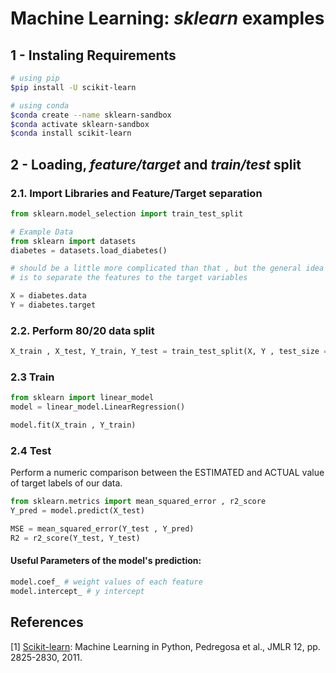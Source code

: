 # Machine Learning: _sklearn_ examples

## 1 - Instaling Requirements

```bash
# using pip
$pip install -U scikit-learn
```

```bash
# using conda
$conda create --name sklearn-sandbox
$conda activate sklearn-sandbox
$conda install scikit-learn
```

## 2 - Loading, _feature/target_ and _train/test_ split

### 2.1. Import Libraries and Feature/Target separation
```python
from sklearn.model_selection import train_test_split

# Example Data
from sklearn import datasets
diabetes = datasets.load_diabetes()

# should be a little more complicated than that , but the general idea
# is to separate the features to the target variables

X = diabetes.data
Y = diabetes.target
```

### 2.2. Perform 80/20 data split
```python
X_train , X_test, Y_train, Y_test = train_test_split(X, Y , test_size = 0.2)
```

### 2.3 Train

```python
from sklearn import linear_model
model = linear_model.LinearRegression()

model.fit(X_train , Y_train)
```

### 2.4 Test
Perform a numeric comparison between the ESTIMATED and ACTUAL value of target labels of our data.
```python
from sklearn.metrics import mean_squared_error , r2_score
Y_pred = model.predict(X_test)

MSE = mean_squared_error(Y_test , Y_pred)
R2 = r2_score(Y_test, Y_test)
```
#### Useful Parameters of the model's prediction: 
```bash
model.coef_ # weight values of each feature
model.intercept_ # y intercept
```

## References 
[1] [Scikit-learn](https://scikit-learn.org/stable/install.html): Machine Learning in Python, Pedregosa et al., JMLR 12, pp. 2825-2830, 2011.

